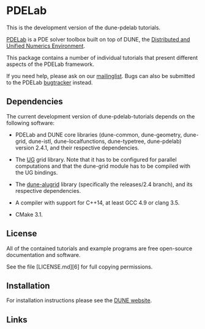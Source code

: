 PDELab
======

This is the development version of the dune-pdelab tutorials.

[PDELab][0] is a PDE solver toolbox built on top of DUNE, the [Distributed and Unified
Numerics Environment][1].

This package contains a number of individual tutorials that present different aspects of
the PDELab framework.

If you need help, please ask on our [mailinglist][2]. Bugs can also be submitted
to the PDELab [bugtracker][3] instead.

Dependencies
------------

The current development version of dune-pdelab-tutorials depends on the following software:

* PDELab and DUNE core libraries (dune-common, dune-geometry, dune-grid, dune-istl,
  dune-localfunctions, dune-typetree, dune-pdelab) version 2.4.1, and their respective
  dependencies.

* The [UG][4] grid library. Note that it has to be configured for parallel computations
  and that the dune-grid module has to be compiled with the UG bindings.

* The [dune-alugrid][5] library (specifically the releases/2.4 branch), and its respective
  dependencies.

* A compiler with support for C++14, at least GCC 4.9 or clang 3.5.

* CMake 3.1.

License
-------

All of the contained tutorials and example programs are free open-source documentation
and software.

See the file [LICENSE.md][6] for full copying permissions.

Installation
------------

For installation instructions please see the [DUNE website][1].

Links
-----

 [0]: http://www.dune-project.org/pdelab/
 [1]: http://www.dune-project.org
 [2]: http://lists.dune-project.org/mailman/listinfo/dune-pdelab
 [3]: https://gitlab.dune-project.org/pdelab/dune-pdelab-tutorials/issues
 [4]: https://gitlab.dune-project.org/ug/ug
 [5]: https://gitlab.dune-project.org/extensions/dune-alugrid
 [4]: LICENSE.md
